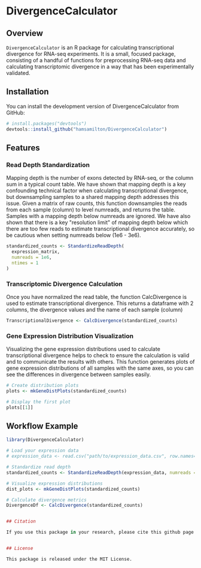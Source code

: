 # DivergenceCalculator

## Overview

`DivergenceCalculator` is an R package for calculating transcriptional divergence for RNA-seq experiments. It is a small, focused package, consisting of a handful of functions for preprocessing RNA-seq data and calculating transcriptomic divergence in a way that has been experimentally validated.

## Installation

You can install the development version of DivergenceCalculator from GitHub:

```r
# install.packages("devtools")
devtools::install_github("hamsamilton/DivergenceCalculator")
```

## Features

### Read Depth Standardization

Mapping depth is the number of exons detected by RNA-seq, or the column sum in a typical count table. We have shown that mapping depth is a key confounding technical factor when calculating transcriptional divergence, but downsampling samples to a shared mapping depth addresses this issue. Given a matrix of raw counts, this function downsamples the reads from each sample (column) to level numreads, and returns the table. Samples with a mapping depth below numreads are ignored. We have also shown that there is a key "resolution limit" of mapping depth below which there are too few reads to estimate transcriptional divergence accurately, so be cautious when setting numreads below (1e6 - 3e6).

```r
standardized_counts <- StandardizeReadDepth(
  expression_matrix, 
  numreads = 1e6,
  ntimes = 1
)
```

### Transcriptomic Divergence Calculation

Once you have normalized the read table, the function CalcDivergence is used to estimate transcriptional divergence. This returns a dataframe with 2 columns, the divergence values and the name of each sample (column)

```r
TranscriptionalDivergence <- CalcDivergence(standardized_counts)
```

### Gene Expression Distribution Visualization

Visualizing the gene expression distributions used to calculate transcriptional divergence helps to check to ensure the calculation is valid and to communicate the results with others. This function generates plots of gene expression distributions of all samples with the same axes, so you can see the differences in divergence between samples easily.

```r
# Create distribution plots
plots <- mkGeneDistPlots(standardized_counts)

# Display the first plot
plots[[1]]
```

## Workflow Example

```r
library(DivergenceCalculator)

# Load your expression data
# expression_data <- read.csv("path/to/expression_data.csv", row.names=1)

# Standardize read depth
standardized_counts <- StandardizeReadDepth(expression_data, numreads = 5e5)

# Visualize expression distributions
dist_plots <- mkGeneDistPlots(standardized_counts)

# Calculate divergence metrics
DivergenceDf <- CalcDivergence(standardized_counts)


## Citation

If you use this package in your research, please cite this github page for now:


## License

This package is released under the MIT License.
